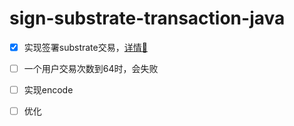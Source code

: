 # sign-substrate-transaction-java

- [X] 实现签署substrate交易，[详情🔎](https://github.com/hqwangningbo/sign-substrate-transaction-java/blob/master/src/main/java/com/wangningbo/TestMain.java)

- [ ] 一个用户交易次数到64时，会失败

- [ ] 实现encode

- [ ] 优化
